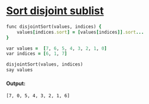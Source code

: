 [1]: http://rosettacode.org/wiki/Sort_disjoint_sublist

# [Sort disjoint sublist][1]

```ruby
func disjointSort(values, indices) {
    values[indices.sort] = [values[indices]].sort...
}

var values =  [7, 6, 5, 4, 3, 2, 1, 0]
var indices = [6, 1, 7]

disjointSort(values, indices)
say values
```

#### Output:
```
[7, 0, 5, 4, 3, 2, 1, 6]
```
